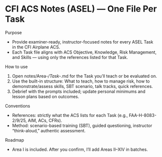 # CFI ACS Notes (ASEL) — One File Per Task

Purpose
- Provide examiner-ready, instructor-focused notes for every ASEL Task in the CFI Airplane ACS.
- Each Task file aligns with ACS Objective, Knowledge, Risk Management, and Skills — using only the references listed for that Task.

How to use
1) Open notes/Area-*/Task-*.md for the Task you’ll teach or be evaluated on.
2) Use the built-in structure: What to teach, how to manage risk, how to demonstrate/assess skills, SBT scenario, talk tracks, quick references.
3) Debrief with the prompts included; update personal minimums and lesson plans based on outcomes.

Conventions
- References: strictly what the ACS lists for each Task (e.g., FAA-H-8083-2/9/25, AIM, ACs, CFRs).
- Method: scenario-based training (SBT), guided questioning, instructor “think-aloud,” authentic assessment.

Roadmap
- Area I is included. After you confirm, I’ll add Areas II–XIV in batches.
